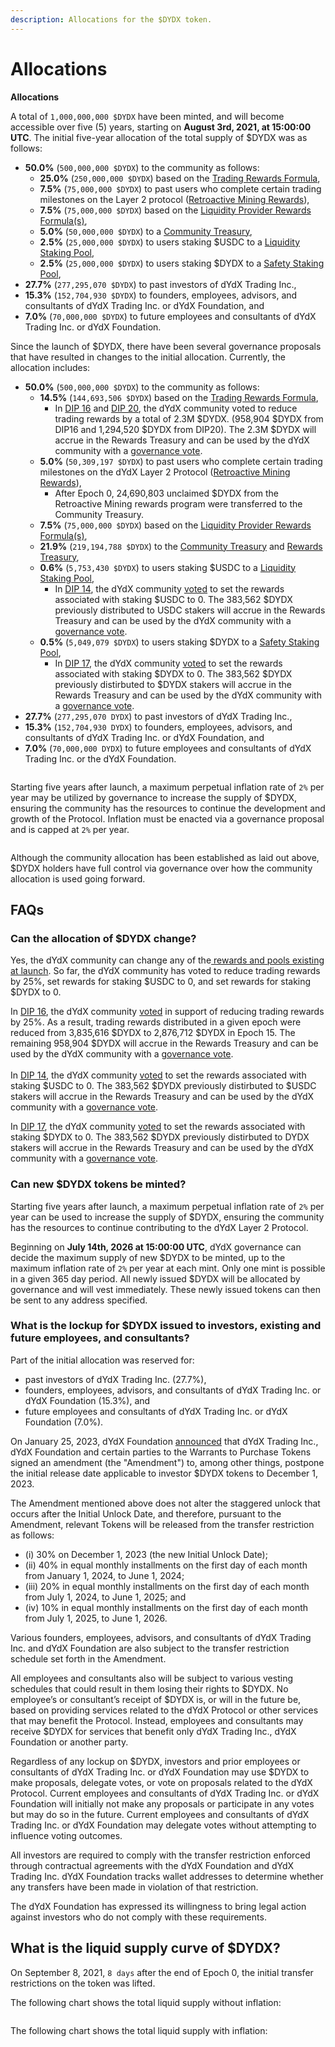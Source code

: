 ```yaml
---
description: Allocations for the $DYDX token.
---
```


# Allocations

**Allocations**

A total of `1,000,000,000 $DYDX` have been minted, and will become accessible over five (5) years, starting on **August 3rd, 2021, at 15:00:00 UTC**. The initial five-year allocation of the total supply of $DYDX was as follows:

* **50.0%** (`500,000,000 $DYDX`) to the community as follows:
  * **25.0%** (`250,000,000 $DYDX`) based on the [Trading Rewards Formula](https://docs.dydx.community/dydx-governance/rewards/trading-rewards),&#x20;
  * **7.5%** (`75,000,000 $DYDX`) to past users who complete certain trading milestones on the Layer 2 protocol ([Retroactive Mining Rewards](https://docs.dydx.community/dydx-governance/rewards/retroactive-mining-rewards)),
  * **7.5%** (`75,000,000 $DYDX`) based on the [Liquidity Provider Rewards Formula(s)](https://docs.dydx.community/dydx-governance/rewards/liquidity-provider-rewards),
  * **5.0%** (`50,000,000 $DYDX`) to a [Community Treasury](https://docs.dydx.community/dydx-governance/start-here/community-treasury/),
  * **2.5%** (`25,000,000 $DYDX`) to users staking $USDC to a [Liquidity Staking Pool](https://docs.dydx.community/dydx-governance/staking-pools/liquidity-staking-pool),
  * **2.5%** (`25,000,000 $DYDX`) to users staking $DYDX to a [Safety Staking Pool](https://docs.dydx.community/dydx-governance/staking-pools/safety-staking-pool),
* **27.7%** (`277,295,070 $DYDX`) to past investors of dYdX Trading Inc.,
* **15.3%** (`152,704,930 $DYDX`) to founders, employees, advisors, and consultants of dYdX Trading Inc. or dYdX Foundation, and&#x20;
* **7.0%** (`70,000,000 $DYDX`) to future employees and consultants of dYdX Trading Inc. or dYdX Foundation.

Since the launch of $DYDX, there have been several governance proposals that have resulted in changes to the initial allocation. Currently, the allocation includes:

* **50.0%** (`500,000,000 $DYDX`) to the community as follows:
  * **14.5%** (`144,693,506 $DYDX`) based on the [Trading Rewards Formula](https://docs.dydx.community/dydx-governance/rewards/trading-rewards),&#x20;
    * In [DIP 16](https://github.com/dydxfoundation/dip/blob/master/content/dips/DIP-16.md) and [DIP 20](https://dydx.community/dashboard/proposal/11), the dYdX community voted to reduce trading rewards by a total of 2.3M $DYDX. (958,904 $DYDX from DIP16 and 1,294,520 $DYDX from DIP20). The 2.3M $DYDX will accrue in the Rewards Treasury and can be used by the dYdX community with a [governance vote](https://docs.dydx.community/dydx-governance/voting-and-governance/governance-parameters).
  * **5.0%** (`50,309,197 $DYDX`) to past users who complete certain trading milestones on the dYdX Layer 2 Protocol ([Retroactive Mining Rewards](../rewards/retroactive-mining-rewards.md)),
    * After Epoch 0, 24,690,803 unclaimed $DYDX  from the Retroactive Mining rewards program were transferred to the Community Treasury.
  * **7.5%** (`75,000,000 $DYDX`) based on the [Liquidity Provider Rewards Formula(s)](https://docs.dydx.community/dydx-governance/rewards/liquidity-provider-rewards),
  * **21.9%** (`219,194,788 $DYDX`) to the [Community Treasury](https://docs.dydx.community/dydx-governance/start-here/community-treasury/) and [Rewards Treasury](https://docs.dydx.community/dydx-governance/start-here/rewards-treasury),
  * **0.6%** (`5,753,430 $DYDX`) to users staking $USDC to a [Liquidity Staking Pool](https://docs.dydx.community/dydx-governance/staking-pools/liquidity-staking-pool),
    * In [DIP 14](https://github.com/dydxfoundation/dip/blob/master/content/dips/DIP-14.md), the dYdX community [voted](https://dydx.community/dashboard/proposal/7) to set the rewards associated with staking $USDC to 0. The 383,562 $DYDX previously distributed to USDC stakers will accrue in the Rewards Treasury and can be used by the dYdX community with a [governance vote](https://docs.dydx.community/dydx-governance/voting-and-governance/governance-parameters).
  * **0.5%** (`5,049,079 $DYDX`) to users staking $DYDX to a [Safety Staking Pool](https://docs.dydx.community/dydx-governance/staking-pools/safety-staking-pool),
    * In [DIP 17](https://github.com/dydxfoundation/dip/blob/master/content/dips/DIP-17.md), the dYdX community [voted](https://dydx.community/dashboard/proposal/9) to set the rewards associated with staking $DYDX to 0. The 383,562 $DYDX previously distirbuted to $DYDX stakers will accrue in the Rewards Treasury and can be used by the dYdX community with a [governance vote](https://docs.dydx.community/dydx-governance/voting-and-governance/governance-parameters).
* **27.7%** (`277,295,070 DYDX`) to past investors of dYdX Trading Inc.,
* **15.3%** (`152,704,930 DYDX`) to founders, employees, advisors, and consultants of dYdX Trading Inc. or dYdX Foundation, and
* **7.0%** (`70,000,000 DYDX`) to future employees and consultants of dYdX Trading Inc. or the dYdX Foundation.

<figure><img src="../.gitbook/assets/Screenshot 2023-03-15 at 6.04.13 PM.png" alt=""><figcaption></figcaption></figure>

Starting five years after launch, a maximum perpetual inflation rate of `2%` per year may be utilized by governance to increase the supply of $DYDX, ensuring the community has the resources to continue the development and growth of the Protocol. Inflation must be enacted via a governance proposal and is capped at `2%` per year.

<figure><img src="../.gitbook/assets/Screenshot 2023-03-15 at 6.04.07 PM.png" alt=""><figcaption></figcaption></figure>

Although the community allocation has been established as laid out above, $DYDX holders have full control via governance over how the community allocation is used going forward.

## **FAQs**

### Can the allocation of $DYDX change?&#x20;

Yes, the dYdX community can change any of the[ rewards and pools existing at launch](../voting-and-governance/governance-parameters.md). So far, the dYdX community has voted to reduce trading rewards by 25%, set rewards for staking $USDC to 0, and set rewards for staking $DYDX to 0.

In [DIP 16](https://github.com/dydxfoundation/dip/blob/master/content/dips/DIP-16.md), the dYdX community [voted](https://dydx.community/dashboard/proposal/8) in support of reducing trading rewards by 25%. As a result, trading rewards distributed in a given epoch were reduced from 3,835,616 $DYDX to 2,876,712 $DYDX in Epoch 15. The remaining 958,904 $DYDX will accrue in the Rewards Treasury and can be used by the dYdX community with a [governance vote](https://docs.dydx.community/dydx-governance/voting-and-governance/governance-parameters).\
\
&#x20;In [DIP 14](https://github.com/dydxfoundation/dip/blob/master/content/dips/DIP-14.md), the dYdX community [voted](https://dydx.community/dashboard/proposal/7) to set the rewards associated with staking $USDC to 0. The 383,562 $DYDX previously distirbuted to $USDC stakers will accrue in the Rewards Treasury and can be used by the dYdX community with a [governance vote](https://docs.dydx.community/dydx-governance/voting-and-governance/governance-parameters).

In [DIP 17](https://github.com/dydxfoundation/dip/blob/master/content/dips/DIP-17.md), the dYdX community [voted](https://dydx.community/dashboard/proposal/9) to set the rewards associated with staking $DYDX to 0. The 383,562 $DYDX previously distirbuted to DYDX stakers will accrue in the Rewards Treasury and can be used by the dYdX community with a [governance vote](https://docs.dydx.community/dydx-governance/voting-and-governance/governance-parameters).

### **Can new $DYDX tokens be minted?**

Starting five years after launch, a maximum perpetual inflation rate of `2%` per year can be used to increase the supply of $DYDX, ensuring the community has the resources to continue contributing to the dYdX Layer 2 Protocol.

Beginning on **July 14th, 2026 at 15:00:00 UTC**, dYdX governance can decide the maximum supply of new $DYDX to be minted, up to the maximum inflation rate of `2%` per year at each mint. Only one mint is possible in a given 365 day period. All newly issued $DYDX will be allocated by governance and will vest immediately. These newly issued tokens can then be sent to any address specified.

### **What is the lockup for $DYDX issued to investors, existing and future employees, and consultants?**

Part of the initial allocation was reserved for:

* past investors of dYdX Trading Inc. (27.7%),
* founders, employees, advisors, and consultants of dYdX Trading Inc. or dYdX Foundation (15.3%), and
* future employees and consultants of dYdX Trading Inc. or dYdX Foundation (7.0%).

On January 25, 2023, dYdX Foundation [announced](https://dydx.foundation/blog/lock-up-extension) that dYdX Trading Inc., dYdX Foundation and certain parties to the Warrants to Purchase Tokens signed an amendment (the "Amendment") to, among other things, postpone the initial release date applicable to investor $DYDX tokens to December 1, 2023.

The Amendment mentioned above does not alter the staggered unlock that occurs after the Initial Unlock Date, and therefore, pursuant to the Amendment, relevant Tokens will be released from the transfer restriction as follows:&#x20;

* (i) 30% on December 1, 2023 (the new Initial Unlock Date);
* (ii) 40% in equal monthly installments on the first day of each month from January 1, 2024, to June 1, 2024;&#x20;
* (iii) 20% in equal monthly installments on the first day of each month from July 1, 2024, to June 1, 2025; and&#x20;
* (iv) 10% in equal monthly installments on the first day of each month from July 1, 2025, to June 1, 2026.

Various founders, employees, advisors, and consultants of dYdX Trading Inc. and dYdX Foundation are also subject to the transfer restriction schedule set forth in the Amendment.

All employees and consultants also will be subject to various vesting schedules that could result in them losing their rights to $DYDX. No employee’s or consultant’s receipt of $DYDX is, or will in the future be, based on providing services related to the dYdX Protocol or other services that may benefit the Protocol. Instead, employees and consultants may receive $DYDX for services that benefit only dYdX Trading Inc., dYdX Foundation or another party.

Regardless of any lockup on $DYDX, investors and prior employees or consultants of dYdX Trading Inc. or dYdX Foundation may use $DYDX to make proposals, delegate votes, or vote on proposals related to the dYdX Protocol. Current employees and consultants of dYdX Trading Inc. or dYdX Foundation will initially not make any proposals or participate in any votes but may do so in the future. Current employees and consultants of dYdX Trading Inc. or dYdX Foundation may delegate votes without attempting to influence voting outcomes.

All investors are required to comply with the transfer restriction enforced through contractual agreements with the dYdX Foundation and dYdX Trading Inc. dYdX Foundation tracks wallet addresses to determine whether any transfers have been made in violation of that restriction.

The dYdX Foundation has expressed its willingness to bring legal action against investors who do not comply with these requirements.

## What is the liquid supply curve of $DYDX?

On September 8, 2021, `8 days` after the end of Epoch 0, the initial transfer restrictions on the token was lifted.

The following chart shows the total liquid supply without inflation:

<figure><img src="../.gitbook/assets/liquid-supply-total-issuance.png" alt=""><figcaption></figcaption></figure>

The following chart shows the total liquid supply with inflation:

<figure><img src="../.gitbook/assets/liquid-supply-total issuance-2%-inflation.png" alt=""><figcaption></figcaption></figure>
